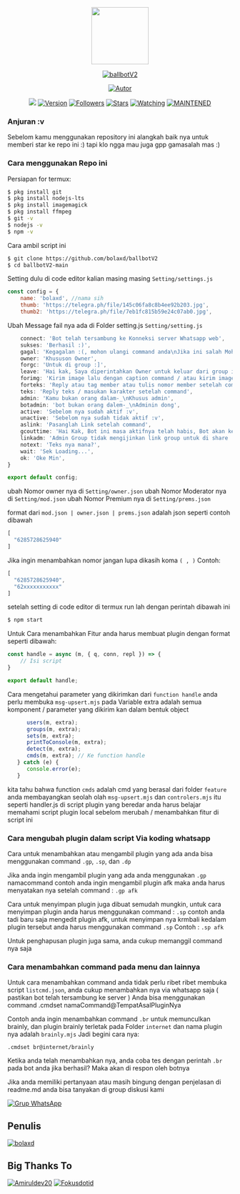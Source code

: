 <p align="center">
<img src="https://avatars0.githubusercontent.com/u/4674786?s=400&u=2f77d382a4428c141558772a2b7ad3a36bebf5bc&v=4" width="128" height="128"/>
</p>
<p align="center">
<a href="#"><img title="ballbotV2" src="https://img.shields.io/badge/Ballbot%20V2-green?colorA=%23ff0000&colorB=C13584&style=for-the-badge"></a>
</p>
<p align="center">
<a href="https://github.com/bolaxd"><img title="Autor" src="https://img.shields.io/badge/Author-bolaxd-5851DB.svg?style=for-the-badge&logo=github"></a>
</p>
</p>
<p align="center">
<a href="https://hits.seeyoufarm.com"><img src="https://hits.seeyoufarm.com/api/count/incr/badge.svg?url=https%3A%2F%2Fgithub.com%2Fbolaxd%2FballbotV2.git&count_bg=%23833AB4&icon=&icon_color=%23E7E7E7&title=hits&edge_flat=true"/></a>
<a href="#"><img title="Version" src="https://img.shields.io/github/package-json/v/bolaxd/ballbotV2?color=%23833AB4&logo=github&style=flat-square"></a>
<a href="https://github.com/bolaxd/ballbotV2/followers/"><img title="Followers" src="https://img.shields.io/github/followers/bolaxd?color=%23833AB4&logo=github&style=flat-square"></a>
<a href="https://github.com/bolaxd/ballbotV2/stargazers/"><img title="Stars" src="https://img.shields.io/github/stars/bolaxd/ballbotV2?color=%23833AB4&logo=github&style=flat-square"></a>
<a href="https://github.com/bolaxd/ballbotV2/watchers"><img title="Watching" src="https://img.shields.io/github/watchers/bolaxd/ballbotV2?color=%23833AB4&logo=github&style=flat-square"></a>
<a href="#"><img title="MAINTENED" src="https://img.shields.io/badge/MAINTENED-YES-%23833AB4?style=flat-square"/></a>
</p>

### Anjuran :v
Sebelom kamu menggunakan repository ini alangkah baik nya untuk memberi star ke repo ini :)
tapi klo ngga mau juga gpp gamasalah mas :)

### Cara menggunakan Repo ini
Persiapan for termux:
```bash
$ pkg install git
$ pkg install nodejs-lts
$ pkg install imagemagick
$ pkg install ffmpeg
$ git -v
$ nodejs -v
$ npm -v
```
Cara ambil script ini
```bash
$ git clone https://github.com/bolaxd/ballbotV2
$ cd ballbotV2-main
```
Setting dulu di code editor kalian masing masing
```Setting/settings.js```
```js
const config = {
	name: 'bolaxd', //nama sih
	thumb: 'https://telegra.ph/file/145c06fa8c8b4ee92b203.jpg',
	thumb2: 'https://telegra.ph/file/7eb1fc815b59e24c07ab0.jpg',
```
Ubah Message fail nya ada di Folder setting.js
```Setting/setting.js```
```js
	connect: 'Bot telah tersambung ke Konneksi server Whatsapp web',
	sukses: 'Berhasil :)',
	gagal: 'Kegagalan :(, mohon ulangi command anda\nJika ini salah Mohon report ke owner',
	owner: 'Khususon Owner',
	forgc: 'Untuk di group :]',
	leave: 'Hai kak, Saya diperintahkan Owner untuk keluar dari group ini :)\nMohon maaf ya kak jika bot punya banyak kesalahan :)\nGood bye kak',
	forimg: 'Kirim image lalu dengan caption command / atau kirim image dulu lalu di reply text command',
	forteks: 'Reply atau tag member atau tulis nomor member setelah command',
	teks: 'Reply teks / masukan karakter setelah command',
	admin: 'Kamu bukan orang dalam-_\nKhusus admin',
	botadmin: 'bot bukan orang dalem-_\nAdminin dong',
	active: 'Sebelom nya sudah aktif :v',
	unactive: 'Sebelom nya sudah tidak aktif :v',
	aslink: 'Pasanglah Link setelah command',
	gcouttime: 'Hai Kak, Bot ini masa aktifnya telah habis, Bot akan keluar otomatis',
	linkadm: 'Admin Group tidak mengijinkan link group untuk di share :)',
	notext: 'Teks nya mana?',
	wait: 'Sek Loading...',
	ok: 'Oke Min',
}

export default config;
```
ubah Nomor owner nya di ```Setting/owner.json```
ubah Nomor Moderator nya di ```Setting/mod.json```
ubah Nomor Premium nya di ```Setting/prems.json```

format dari ```mod.json | owner.json | prems.json``` adalah json seperti contoh dibawah
```js
[
  "6285728625940"
]
```
Jika ingin menambahkan nomor jangan lupa dikasih koma ```( , )```
Contoh: 
```js
[
  "6285728625940",
  "62xxxxxxxxxxx"
]
```

setelah setting di code editor di termux run lah dengan perintah dibawah ini
```bash
$ npm start
```

Untuk Cara menambahkan Fitur anda harus membuat plugin dengan format seperti dibawah:
```js
const handle = async (m, { q, conn, repl }) => {
	// Isi script
}

export default handle;
```
Cara mengetahui parameter yang dikirimkan dari ```function handle```
anda perlu membuka ```msg-upsert.mjs```
pada Variable extra adalah semua komponent / parameter yang dikirim kan dalam bentuk object
```js
      users(m, extra);
      groups(m, extra);
      sets(m, extra);
      printToConsole(m, extra);
      detect(m, extra);
      cmds(m, extra); // Ke function handle
   } catch (e) {
      console.error(e);
   }
```
kita tahu bahwa function ```cmds``` adalah cmd yang berasal dari folder ```feature```
anda membayangkan seolah olah ```msg-upsert.mjs``` dan ```controlers.mjs``` itu seperti handler.js di script plugin yang beredar 
anda harus belajar memahami script plugin local sebelom merubah / menambahkan fitur di script ini 

### Cara mengubah plugin dalam script Via koding whatsapp

Cara untuk menambahkan atau mengambil plugin yang ada anda bisa menggunakan command ```.gp```, ```.sp```, dan ```.dp```

Jika anda ingin mengambil plugin yang ada anda menggunakan ```.gp``` namacommand
contoh anda ingin mengambil plugin afk maka anda harus menyatakan nya setelah command :
```.gp afk```

Cara untuk menyimpan plugin juga dibuat semudah mungkin, untuk cara menyimpan plugin anda harus menggunakan command : ```.sp```
contoh anda tadi baru saja mengedit plugin afk, untuk menyimpan nya krmbali kedalam plugin tersebut anda harus menggunakan command ```.sp``` Contoh :
```.sp afk```

Untuk penghapusan plugin juga sama, anda cukup memanggil command nya saja

### Cara menambahkan command pada menu dan lainnya

Untuk cara menambahkan command anda tidak perlu ribet ribet membuka script ```listcmd.json```, anda cukup menambahkan nya via whatsapp saja ( pastikan bot telah tersambung ke server )
Anda bisa menggunakan command .cmdset namaCommand@TempatAsalPluginNya

Contoh anda ingin menambahkan command ```.br``` untuk memunculkan brainly, dan plugin brainly terletak pada Folder ```internet``` dan nama plugin nya adalah ```brainly.mjs``` 
Jadi begini cara nya:

```.cmdset br@internet/brainly```

Ketika anda telah menambahkan nya, anda coba tes dengan perintah ```.br``` pada bot anda
jika berhasil? Maka akan di respon oleh botnya

Jika anda memiliki pertanyaan atau masih bingung dengan penjelasan di readme.md anda bisa tanyakan di group diskusi kami

[![Grup WhatsApp](https://img.shields.io/badge/WhatsApp-25D366?style=for-the-badge&logo=whatsapp&logoColor=white)](https://chat.whatsapp.com/Joejcs0ebWl5Kqn97YEl4z)
## Penulis
[![bolaxd](https://github.com/bolaxd.png?size=100)](https://github.com/bolaxd)
## Big Thanks To
[![Amiruldev20](https://github.com/Amiruldev20.png?size=100)](https://github.com/Amiruldev20)
[![Fokusdotid](https://github.com/Fokusdotid.png?size=100)](https://github.com/Fokusdotid)